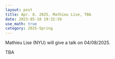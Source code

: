 ```yaml
---
layout: post
title: Apr. 8. 2025, Mathieu Lise, TBA
date: 2023-05-18 19:32:59
use_math: true
category: 2025-Spring
---
```

 
Mathieu Lise (NYU) will give a talk on 04/08/2025.

TBA
